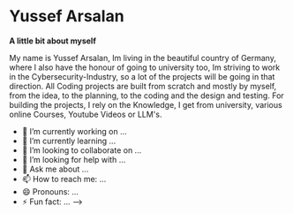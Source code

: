 # Yussef Arsalan

**A little bit about myself**

My name is Yussef Arsalan, Im living in the beautiful country of Germany, where I also have the honour of going to university too, 
Im striving to work in the Cybersecurity-Industry, so a lot of the projects will be going in that direction. All Coding projects are 
built from scratch and mostly by myself, from the idea, to the planning, to the coding and the design and testing. For building the projects,
I rely on the Knowledge, I get from university, various online Courses, Youtube Videos or LLM's.

- 🔭 I’m currently working on ...
- 🌱 I’m currently learning ...
- 👯 I’m looking to collaborate on ...
- 🤔 I’m looking for help with ...
- 💬 Ask me about ...
- 📫 How to reach me: ...
- 😄 Pronouns: ...
- ⚡ Fun fact: ...
-->
